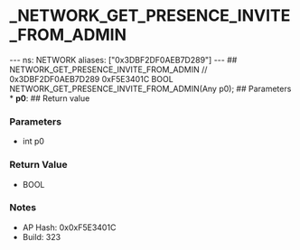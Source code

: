 # _NETWORK_GET_PRESENCE_INVITE_FROM_ADMIN

--- ns: NETWORK aliases: ["0x3DBF2DF0AEB7D289"] --- ## NETWORK_GET_PRESENCE_INVITE_FROM_ADMIN  // 0x3DBF2DF0AEB7D289 0xF5E3401C BOOL NETWORK_GET_PRESENCE_INVITE_FROM_ADMIN(Any p0);   ## Parameters * **p0**:  ## Return value

### Parameters
* int p0

### Return Value
* BOOL

### Notes
* AP Hash: 0x0xF5E3401C
* Build: 323

